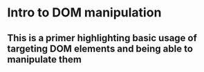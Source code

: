 # Intro to DOM manipulation

## This is a primer highlighting basic usage of targeting DOM elements and being able to manipulate them

